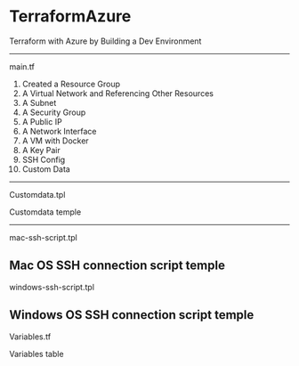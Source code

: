 # TerraformAzure
Terraform with Azure by Building a Dev Environment

----------------------
main.tf 
1. Created a Resource Group
2. A Virtual Network and Referencing Other Resources
3. A Subnet
4. A Security Group
4. A Public IP
5. A Network Interface
6. A VM with Docker
7. A Key Pair
8. SSH Config
9. Custom Data

----------------------
Customdata.tpl

Customdata temple

----------------------
mac-ssh-script.tpl

Mac OS SSH connection script temple
----------------------
windows-ssh-script.tpl

Windows OS SSH connection script temple
----------------------
Variables.tf

Variables table
